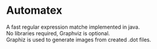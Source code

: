 # Automatex

A fast regular expression matche implemented in java.  
No libraries required, Graphviz is optional.  
Graphiz is used to generate images from created .dot files.  

